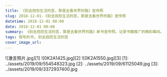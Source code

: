 ```yaml
---
title: 《别去抱怨生活的苦，那是去看世界的路》宣传照
slug: 2018-12-01-《别去抱怨生活的苦，那是去看世界的路》宣传照
datetime: 2018-12-01 00:00
date: 2018-12-01 00:00
summary: 《别去抱怨生活的苦，那是去看世界的路》新书宣传照，记录书籍推广的精彩瞬间。
tags: 我写的书, 别去抱怨生活的苦
cover_image_url: 
---
```

![澈言照片.jpg][1]
![0K2A1425.jpg][2]
![0K2A1550.jpg][3]
  [1]: ../assets/2019/09/554548323.jpg
  [2]: ../assets/2019/09/61125049.jpg
  [3]: ../assets/2019/09/3372937400.jpg